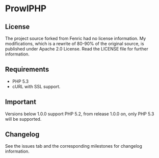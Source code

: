 # ProwlPHP

## License
The project source forked from Fenric had no license information. My modifications, which is a rewrite of 80-90% of
the original source, is published under Apache 2.0 License. Read the LICENSE file for further information.

## Requirements
- PHP 5.3
- cURL with SSL support.

## Important
Versions below 1.0.0 support PHP 5.2, from release 1.0.0 on, only PHP 5.3 will be supported.

## Changelog
See the issues tab and the corresponding milestones for changelog information.